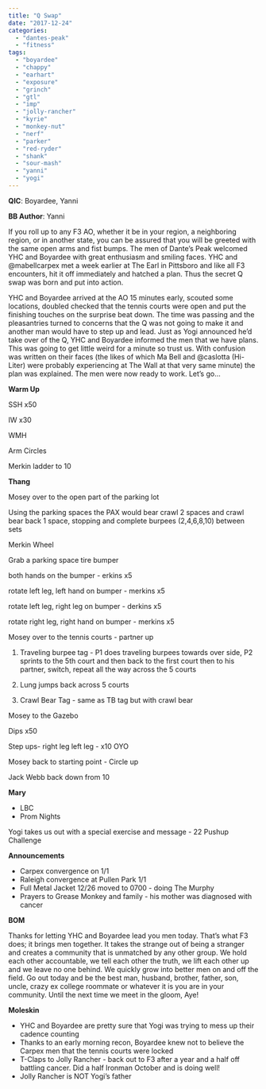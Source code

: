 ```yaml
---
title: "Q Swap"
date: "2017-12-24"
categories: 
  - "dantes-peak"
  - "fitness"
tags: 
  - "boyardee"
  - "chappy"
  - "earhart"
  - "exposure"
  - "grinch"
  - "gtl"
  - "imp"
  - "jolly-rancher"
  - "kyrie"
  - "monkey-nut"
  - "nerf"
  - "parker"
  - "red-ryder"
  - "shank"
  - "sour-mash"
  - "yanni"
  - "yogi"
---
```


**QIC**: Boyardee, Yanni

**BB Author**: Yanni

If you roll up to any F3 AO, whether it be in your region, a neighboring region, or in another state, you can be assured that you will be greeted with the same open arms and fist bumps. The men of Dante’s Peak welcomed YHC and Boyardee with great enthusiasm and smiling faces. YHC and @mabellcarpex met a week earlier at The Earl in Pittsboro and like all F3 encounters, hit it off immediately and hatched a plan. Thus the secret Q swap was born and put into action.

YHC and Boyardee arrived at the AO 15 minutes early, scouted some locations, doubled checked that the tennis courts were open and put the finishing touches on the surprise beat down. The time was passing and the pleasantries turned to concerns that the Q was not going to make it and another man would have to step up and lead. Just as Yogi announced he’d take over of the Q, YHC and Boyardee informed the men that we have plans. This was going to get little weird for a minute so trust us. With confusion was written on their faces (the likes of which Ma Bell and @caslotta (Hi-Liter) were probably experiencing at The Wall at that very same minute) the plan was explained. The men were now ready to work. Let’s go...

**Warm Up**

SSH x50

IW x30

WMH

Arm Circles

Merkin ladder to 10

**Thang**

Mosey over to the open part of the parking lot

Using the parking spaces the PAX would bear crawl 2 spaces and crawl bear back 1 space, stopping and complete burpees (2,4,6,8,10) between sets

Merkin Wheel

Grab a parking space tire bumper

both hands on the bumper - erkins x5

rotate left leg, left hand on bumper - merkins x5

rotate left leg, right leg on bumper - derkins x5

rotate right leg, right hand on bumper - merkins x5

Mosey over to the tennis courts - partner up

1) Traveling burpee tag - P1 does traveling burpees towards over side, P2 sprints to the 5th court and then back to the first court then to his partner, switch, repeat all the way across the 5 courts

2) Lung jumps back across 5 courts

3) Crawl Bear Tag - same as TB tag but with crawl bear

Mosey to the Gazebo

Dips x50

Step ups- right leg left leg - x10 OYO

Mosey back to starting point - Circle up

Jack Webb back down from 10

**Mary**

- LBC
- Prom Nights

Yogi takes us out with a special exercise and message - 22 Pushup Challenge

  
**Announcements**

- Carpex convergence on 1/1
- Raleigh convergence at Pullen Park 1/1
- Full Metal Jacket 12/26 moved to 0700 - doing The Murphy
- Prayers to Grease Monkey and family - his mother was diagnosed with cancer

**BOM**

Thanks for letting YHC and Boyardee lead you men today. That’s what F3 does; it brings men together. It takes the strange out of being a stranger and creates a community that is unmatched by any other group. We hold each other accountable, we tell each other the truth, we lift each other up and we leave no one behind. We quickly grow into better men on and off the field. Go out today and be the best man, husband, brother, father, son, uncle, crazy ex college roommate or whatever it is you are in your community. Until the next time we meet in the gloom, Aye!

**Moleskin**

- YHC and Boyardee are pretty sure that Yogi was trying to mess up their cadence counting
- Thanks to an early morning recon, Boyardee knew not to believe the Carpex men that the tennis courts were locked
- T-Claps to Jolly Rancher - back out to F3 after a year and a half off battling cancer. Did a half Ironman October and is doing well!
- Jolly Rancher is NOT Yogi’s father
